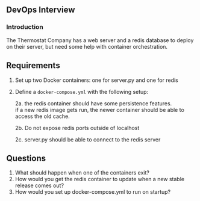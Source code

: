 DevOps Interview
---

### Introduction
The Thermostat Company has a web server and a redis database to deploy on their server, but need some help with container orchestration.  

Requirements
---
 1. Set up two Docker containers: one for server.py and one for redis
 2. Define a `docker-compose.yml` with the following setup:

     2a. the redis container should have some persistence features. \
         if a new redis image gets run, the newer container should be able to access the old cache. 

     2b. Do not expose redis ports outside of localhost 

     2c. server.py should be able to connect to the redis server

Questions
---
 1. What should happen when one of the containers exit?
 2. How would you get the redis container to update when a new stable release comes out?
 3. How would you set up docker-compose.yml to run on startup?
